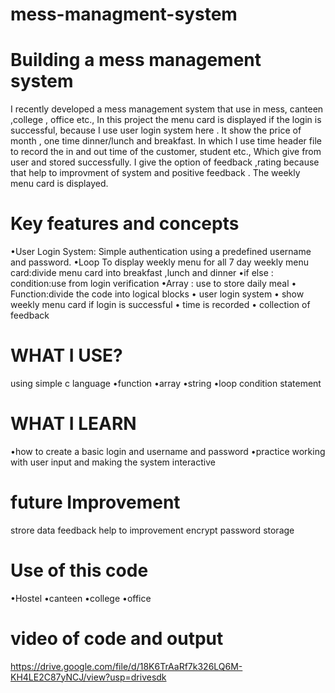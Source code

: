 # mess-managment-system
# Building a mess management system 
I recently developed a mess management system that use in mess, canteen ,college , office etc.,
In this project the menu card is displayed if the login is successful, because I use user login system here .
It show the price of month , one time dinner/lunch and breakfast.
In which I use time header file  to record the in and out time of the customer, student etc.,
Which give from user and stored successfully.
I give the option of feedback ,rating because that help to improvment of system and positive feedback .
The weekly menu card is displayed.

# Key features and concepts 
•User Login System:
Simple authentication using a predefined username and password.
•Loop
To display weekly menu for all 7 day 
weekly menu card:divide menu card into breakfast ,lunch and  dinner 
•if else : condition:use from login verification 
•Array : use to store daily meal
• Function:divide the code into logical blocks
• user login system 
• show weekly menu card if login is successful 
• time is recorded 
• collection of feedback 

# WHAT I USE?
using simple c language 
•function
•array
•string
•loop
condition statement 

# WHAT I LEARN 
•how to create a basic login and username and password 
•practice working with user input and making the system interactive

# future Improvement 
strore data 
feedback help to improvement
encrypt password storage

# Use of this code 
•Hostel
•canteen
•college
•office
# video of code and output 
https://drive.google.com/file/d/18K6TrAaRf7k326LQ6M-KH4LE2C87yNCJ/view?usp=drivesdk 

